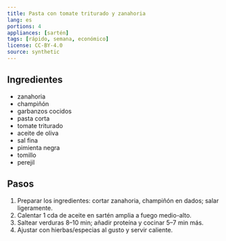 ```yaml
---
title: Pasta con tomate triturado y zanahoria
lang: es
portions: 4
appliances: [sartén]
tags: [rápido, semana, económico]
license: CC-BY-4.0
source: synthetic
---
```

## Ingredientes
- zanahoria
- champiñón
- garbanzos cocidos
- pasta corta
- tomate triturado
- aceite de oliva
- sal fina
- pimienta negra
- tomillo
- perejil

## Pasos
1. Preparar los ingredientes: cortar zanahoria, champiñón en dados; salar ligeramente.
2. Calentar 1 cda de aceite en sartén amplia a fuego medio-alto.
3. Saltear verduras 8–10 min; añadir proteína y cocinar 5–7 min más.
4. Ajustar con hierbas/especias al gusto y servir caliente.
